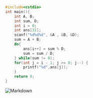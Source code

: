 ```c++
#include<cstdio>
int main(){
	int A, B;
	int sum, D;
	int i = 0;
	int ans[31];
	scanf("%d%d%d", &A , &B, &D);
	sum = A + B;
	do{
		ans[i++] = sum % D;
		sum = sum / D;
	} while(sum != 0); 
	for(int j = i - 1; j >= 0; j--) {
		printf("%d",ans[j]);
	}
	return 0;
} 
```

![Markdown](http://i1.bvimg.com/1949/453c7a35af15c644.png)
